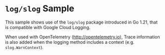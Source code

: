 # `log/slog` Sample

This sample shows use of the `log/slog` package introduced in Go 1.21, that is compatible with Google Cloud Logging.

When used with OpenTelemetry (http://opentelemetry.io), Trace information is also added when the logging method includes a context (e.g. `slog.WarnContext`).